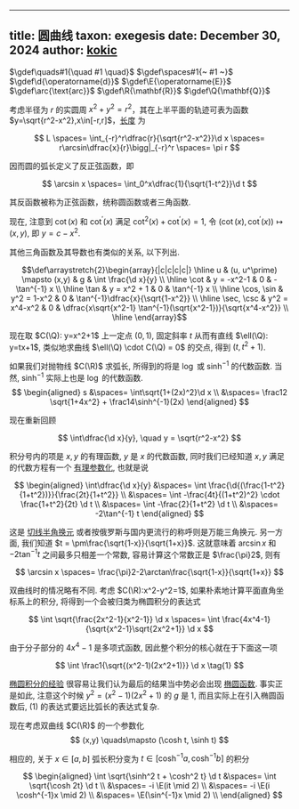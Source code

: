 
---
title: 圆曲线
taxon: exegesis
date: December 30, 2024
author: [kokic](/kokic.md)
---

$\gdef\quads#1{\quad #1 \quad}$
$\gdef\spaces#1{~ #1 ~}$
$\gdef\d{\operatorname{d}}$
$\gdef\E{\operatorname{E}}$
$\gdef\arc{\text{arc}}$
$\gdef\R{\mathbf{R}}$
$\gdef\Q{\mathbf{Q}}$

考虑半径为 $r$ 的实圆周 $x^2+y^2=r^2$，其在上半平面的轨迹可表为函数 $y=\sqrt{r^2-x^2},x\in[-r,r]$，[长度](/mille-plateaux/arc-length) 为 

$$
L 
\spaces= \int_{-r}^r\dfrac{r}{\sqrt{r^2-x^2}}\d x
\spaces= r\arcsin\dfrac{x}{r}\bigg|_{-r}^r
\spaces= \pi r
$$ 

因而圆的弧长定义了反正弦函数，即 

$$
\arcsin x \spaces= \int_0^x\dfrac{1}{\sqrt{1-t^2}}\d t
$$ 

其反函数被称为正弦函数，统称圆函数或者三角函数. 

现在, 注意到 $\cot(x)$ 和 $\cot^\prime(x)$ 满足   $\cot^2(x) + \cot^\prime(x) = 1$, 令 $(\cot(x), \cot^\prime(x)) \mapsto (x,y)$, 即 $y=c-x^2$. 

其他三角函数及其导数也有类似的关系, 以下列出.

$$\def\arraystretch{2}\begin{array}{|c|c|c|c|} 
\hline
u & (u, u^\prime) \mapsto (x,y) & g & \int \frac{\d x}{y} \\
\hline
\cot & y = -x^2-1 & 0 & -\tan^{-1} x \\ 
\hline
\tan & y = x^2 + 1 & 0 & \tan^{-1} x \\ 
\hline
\cos, \sin & y^2 = 1-x^2 & 0 & \tan^{-1}\dfrac{x}{\sqrt{1-x^2}} \\
\hline
\sec, \csc & y^2 = x^4-x^2 & 0 & \dfrac{x\sqrt{x^2-1} \tan^{-1}(\sqrt{x^2-1})}{\sqrt{x^4-x^2}} \\
\hline
\end{array}$$

现在取 $C(\Q): y=x^2+1$ 上一定点 $(0, 1)$, 固定斜率 $t$ 从而有直线 $\ell(\Q): y=tx+1$, 类似地求曲线 $\ell(\Q) \cdot C(\Q) = 0$ 的交点, 得到 $(t, t^2+1)$.  

如果我们对抛物线 $C(\R)$ 求弧长, 所得到的将是 $\log$ 或 $\sinh^{-1}$ 的代数函数. 当然, $\sinh^{-1}$ 实际上也是 $\log$ 的代数函数. 
$$
\begin{aligned} 
s
&\spaces= \int\sqrt{1+(2x)^2}\d x \\
&\spaces= \frac12 \sqrt{1+4x^2} + \frac14\sinh^{-1}(2x)
\end{aligned}
$$

现在重新回顾 

$$
\int\dfrac{\d x}{y}, \quad y = \sqrt{r^2-x^2}
$$ 

积分号内的项是 $x,y$ 的有理函数, $y$ 是 $x$ 的代数函数, 同时我们已经知道 $x,y$ 满足的代数方程有一个 [有理参数化](/mille-plateaux/circular-parameterization), 也就是说

$$
\begin{aligned}
\int\dfrac{\d x}{y} 
&\spaces= \int \frac{\d{(\frac{1-t^2}{1+t^2})}}{\frac{2t}{1+t^2}} \\
&\spaces= \int -\frac{4t}{(1+t^2)^2} \cdot \frac{1+t^2}{2t} \d t \\
&\spaces= \int -\frac{2}{1+t^2} \d t \\
&\spaces= -2\tan^{-1} t
\end{aligned}
$$

这是 [切线半角换元](https://en.wikipedia.org/wiki/Tangent_half-angle_substitution) 或者按俄罗斯与国内更流行的称呼则是万能三角换元. 另一方面, 我们知道 $t = \pm\frac{\sqrt{1-x}}{\sqrt{1+x}}$. 这就意味着 $\arcsin x$ 和 $-2\tan^{-1} t$ 之间最多只相差一个常数, 容易计算这个常数正是 $\frac{\pi}2$, 则有

$$
\arcsin x \spaces= \frac{\pi}2-2\arctan\frac{\sqrt{1-x}}{\sqrt{1+x}}
$$

双曲线时的情况略有不同. 考虑 $C(\R):x^2-y^2=1$, 如果朴素地计算平面直角坐标系上的积分, 将得到一个会被归类为椭圆积分的表达式

$$ 
\int \sqrt{\frac{2x^2-1}{x^2-1}} \d x 
\spaces= \int \frac{4x^4-1}{\sqrt{x^2-1}\sqrt{2x^2+1}} \d x
$$

由于分子部分的 $4x^4-1$ 是多项式函数, 因此整个积分的核心就在于下面这一项 

$$
\int \frac1{\sqrt{(x^2-1)(2x^2+1)}} \d x
\tag{1}
$$

[椭圆积分的经验](/mille-plateaux/elliptic-integral) 很容易让我们认为最后的结果当中势必会出现 [椭圆函数](/mille-plateaux/elliptic-functions). 事实正是如此, 注意这个时候 $y^2 = (x^2-1)(2x^2+1)$ 的 $g$ 是 $1$, 而且实际上在引入椭圆函数后, $(1)$ 的表达式要远比弧长的表达式复杂. 

现在考虑双曲线 $C(\R)$ 的一个参数化 
$$ (x,y) \quads\mapsto (\cosh t, \sinh t) $$ 

相应的, 关于 $x \in [a,b]$ 弧长积分变为 $t \in [\cosh^{-1}a, \cosh^{-1}b]$ 的积分 

$$
\begin{aligned}
\int \sqrt{\sinh^2 t + \cosh^2 t} \d t
&\spaces= \int \sqrt{\cosh 2t} \d t \\
&\spaces= -i \E(it \mid 2) \\
&\spaces= -i \E(i \cosh^{-1}x \mid 2) \\
&\spaces= \E(\sin^{-1}x \mid 2) \\
\end{aligned}
$$ 
